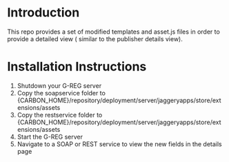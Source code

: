 # Introduction
This repo provides a set of modified templates and asset.js files in order to provide a detailed view ( similar to the publisher details view).

# Installation Instructions
1. Shutdown your G-REG server
2. Copy the soapservice folder to {CARBON_HOME}/repository/deployment/server/jaggeryapps/store/extensions/assets
3. Copy the restservice folder to {CARBON_HOME}/repository/deployment/server/jaggeryapps/store/extensions/assets
4. Start the G-REG server
5. Navigate to a SOAP or REST service to view the new fields in the details page
